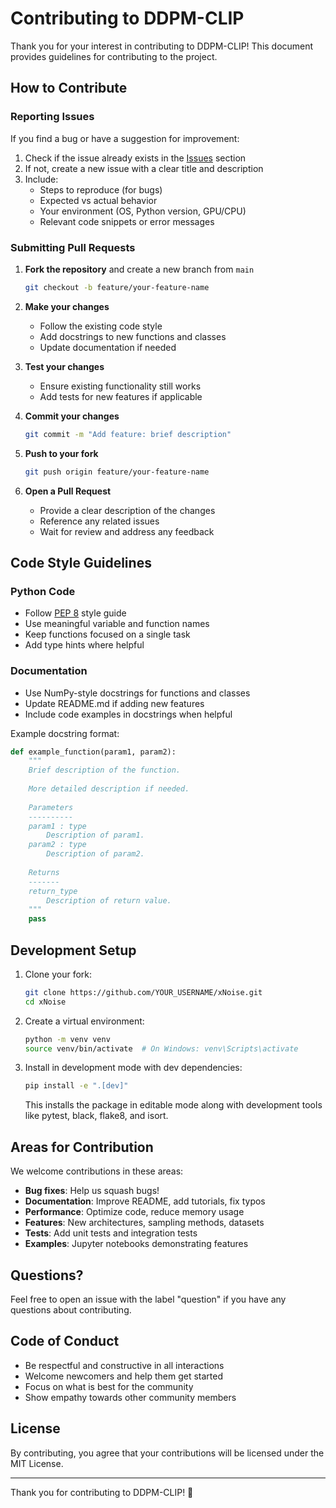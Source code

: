 # Contributing to DDPM-CLIP

Thank you for your interest in contributing to DDPM-CLIP! This document provides guidelines for contributing to the project.

## How to Contribute

### Reporting Issues

If you find a bug or have a suggestion for improvement:

1. Check if the issue already exists in the [Issues](https://github.com/SCiarella/xNoise/issues) section
2. If not, create a new issue with a clear title and description
3. Include:
   - Steps to reproduce (for bugs)
   - Expected vs actual behavior
   - Your environment (OS, Python version, GPU/CPU)
   - Relevant code snippets or error messages

### Submitting Pull Requests

1. **Fork the repository** and create a new branch from `main`
   ```bash
   git checkout -b feature/your-feature-name
   ```

2. **Make your changes**
   - Follow the existing code style
   - Add docstrings to new functions and classes
   - Update documentation if needed

3. **Test your changes**
   - Ensure existing functionality still works
   - Add tests for new features if applicable

4. **Commit your changes**
   ```bash
   git commit -m "Add feature: brief description"
   ```

5. **Push to your fork**
   ```bash
   git push origin feature/your-feature-name
   ```

6. **Open a Pull Request**
   - Provide a clear description of the changes
   - Reference any related issues
   - Wait for review and address any feedback

## Code Style Guidelines

### Python Code

- Follow [PEP 8](https://pep8.org/) style guide
- Use meaningful variable and function names
- Keep functions focused on a single task
- Add type hints where helpful

### Documentation

- Use NumPy-style docstrings for functions and classes
- Update README.md if adding new features
- Include code examples in docstrings when helpful

Example docstring format:
```python
def example_function(param1, param2):
    """
    Brief description of the function.
    
    More detailed description if needed.
    
    Parameters
    ----------
    param1 : type
        Description of param1.
    param2 : type
        Description of param2.
        
    Returns
    -------
    return_type
        Description of return value.
    """
    pass
```

## Development Setup

1. Clone your fork:
   ```bash
   git clone https://github.com/YOUR_USERNAME/xNoise.git
   cd xNoise
   ```

2. Create a virtual environment:
   ```bash
   python -m venv venv
   source venv/bin/activate  # On Windows: venv\Scripts\activate
   ```

3. Install in development mode with dev dependencies:
   ```bash
   pip install -e ".[dev]"
   ```
   
   This installs the package in editable mode along with development tools like pytest, black, flake8, and isort.

## Areas for Contribution

We welcome contributions in these areas:

- **Bug fixes**: Help us squash bugs!
- **Documentation**: Improve README, add tutorials, fix typos
- **Performance**: Optimize code, reduce memory usage
- **Features**: New architectures, sampling methods, datasets
- **Tests**: Add unit tests and integration tests
- **Examples**: Jupyter notebooks demonstrating features

## Questions?

Feel free to open an issue with the label "question" if you have any questions about contributing.

## Code of Conduct

- Be respectful and constructive in all interactions
- Welcome newcomers and help them get started
- Focus on what is best for the community
- Show empathy towards other community members

## License

By contributing, you agree that your contributions will be licensed under the MIT License.

---

Thank you for contributing to DDPM-CLIP! 🎉
